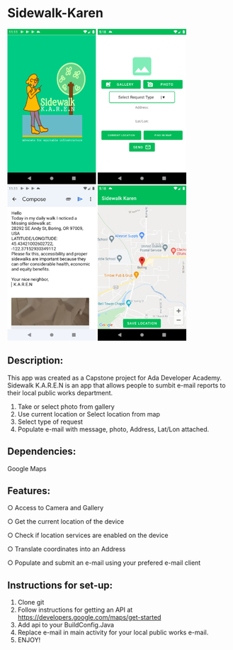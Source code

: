 # Sidewalk-Karen
<img src="https://github.com/MiffyBruna/Sidewalk-Karen/blob/master/ScreenShots/Screenshot_20220211_111119.png" width="200" height="350">
<img src="https://github.com/MiffyBruna/Sidewalk-Karen/blob/master/ScreenShots/Screenshot_20220215_171817.png" width="200" height="350">
<img src="https://github.com/MiffyBruna/Sidewalk-Karen/blob/master/ScreenShots/Screenshot_20220211_111104.png" width="200" height="350">
<img src="https://github.com/MiffyBruna/Sidewalk-Karen/blob/master/ScreenShots/Screenshot_20220215_171836.png" width="200" height="350">

Description:
----------------------------------------------------------------------

This app was created as a Capstone project for Ada Developer Academy.
Sidewalk K.A.R.E.N is an app that allows people to sumbit e-mail reports to their local public works department.

1) Take or select photo from gallery
2) Use current location or Select location from map
3) Select type of request
4) Populate e-mail with message, photo, Address, Lat/Lon attached.

Dependencies:
---------------------------------------------------------------------
Google Maps



Features:
---------------------------------------------------------------------
○ Access to Camera and Gallery

○ Get the current location of the device

○ Check if location services are enabled on the device

○ Translate coordinates into an Address

○ Populate and submit an e-mail using your prefered e-mail client




Instructions for set-up:
---------------------------------------------------------------------

1) Clone git
2) Follow instructions for getting an API at https://developers.google.com/maps/get-started
3) Add api to your BuildConfig.Java
4) Replace e-mail in main activity for your local public works e-mail.
5) ENJOY!




